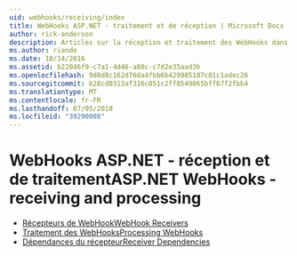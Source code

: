 ```yaml
---
uid: webhooks/receiving/index
title: WebHooks ASP.NET - traitement et de réception | Microsoft Docs
author: rick-anderson
description: Articles sur la réception et traitement des WebHooks dans ASP.NET
ms.author: riande
ms.date: 10/14/2016
ms.assetid: b22046f9-c7a1-4d46-a80c-c7d2e35aad3b
ms.openlocfilehash: 9d8d8c162d76da4fbb6b429985107c01c1adec26
ms.sourcegitcommit: b28cd0313af316c051c2ff8549865bff67f2fbb4
ms.translationtype: MT
ms.contentlocale: fr-FR
ms.lasthandoff: 07/05/2018
ms.locfileid: "39290008"
---
```

# <a name="aspnet-webhooks---receiving-and-processing"></a><span data-ttu-id="44810-103">WebHooks ASP.NET - réception et de traitement</span><span class="sxs-lookup"><span data-stu-id="44810-103">ASP.NET WebHooks - receiving and processing</span></span>

* [<span data-ttu-id="44810-104">Récepteurs de WebHook</span><span class="sxs-lookup"><span data-stu-id="44810-104">WebHook Receivers</span></span>](receivers.md)
* [<span data-ttu-id="44810-105">Traitement des WebHooks</span><span class="sxs-lookup"><span data-stu-id="44810-105">Processing WebHooks</span></span>](handlers.md)
* [<span data-ttu-id="44810-106">Dépendances du récepteur</span><span class="sxs-lookup"><span data-stu-id="44810-106">Receiver Dependencies</span></span>](dependencies.md)
